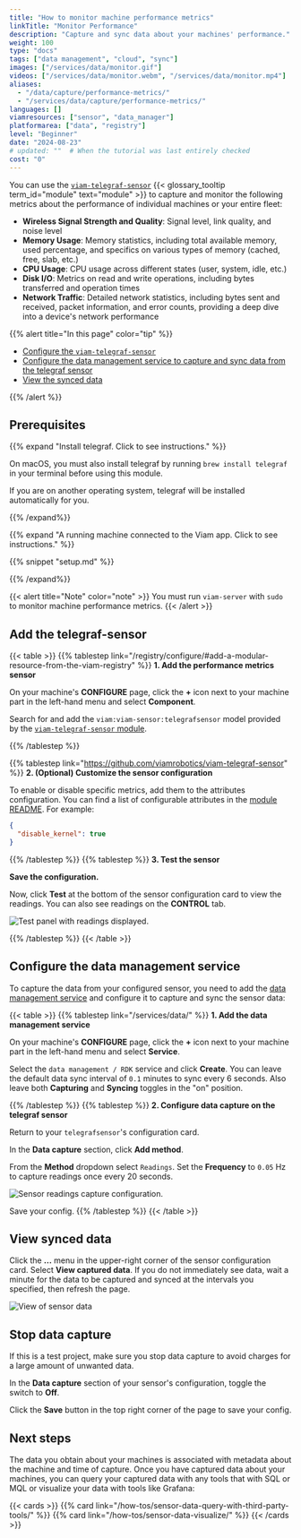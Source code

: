 ```yaml
---
title: "How to monitor machine performance metrics"
linkTitle: "Monitor Performance"
description: "Capture and sync data about your machines' performance."
weight: 100
type: "docs"
tags: ["data management", "cloud", "sync"]
images: ["/services/data/monitor.gif"]
videos: ["/services/data/monitor.webm", "/services/data/monitor.mp4"]
aliases:
  - "/data/capture/performance-metrics/"
  - "/services/data/capture/performance-metrics/"
languages: []
viamresources: ["sensor", "data_manager"]
platformarea: ["data", "registry"]
level: "Beginner"
date: "2024-08-23"
# updated: ""  # When the tutorial was last entirely checked
cost: "0"
---
```


You can use the [`viam-telegraf-sensor`](https://app.viam.com/module/viam/viam-telegraf-sensor) {{< glossary_tooltip term_id="module" text="module" >}} to capture and monitor the following metrics about the performance of individual machines or your entire fleet:

- **Wireless Signal Strength and Quality**: Signal level, link quality, and noise level
- **Memory Usage**: Memory statistics, including total available memory, used percentage, and specifics on various types of memory (cached, free, slab, etc.)
- **CPU Usage**: CPU usage across different states (user, system, idle, etc.)
- **Disk I/O**: Metrics on read and write operations, including bytes transferred and operation times
- **Network Traffic**: Detailed network statistics, including bytes sent and received, packet information, and error counts, providing a deep dive into a device's network performance

{{% alert title="In this page" color="tip" %}}

- [Configure the `viam-telegraf-sensor`](#add-the-telegraf-sensor)
- [Configure the data management service to capture and sync data from the telegraf sensor](#configure-the-data-management-service)
- [View the synced data](#view-synced-data)

{{% /alert %}}

## Prerequisites

{{% expand "Install telegraf. Click to see instructions." %}}

On macOS, you must also install telegraf by running `brew install telegraf` in your terminal before using this module.

If you are on another operating system, telegraf will be installed automatically for you.

{{% /expand%}}

{{% expand "A running machine connected to the Viam app. Click to see instructions." %}}

{{% snippet "setup.md" %}}

{{% /expand%}}

{{< alert title="Note" color="note" >}}
You must run `viam-server` with `sudo` to monitor machine performance metrics.
{{< /alert >}}

## Add the telegraf-sensor

{{< table >}}
{{% tablestep link="/registry/configure/#add-a-modular-resource-from-the-viam-registry" %}}
**1. Add the performance metrics sensor**

On your machine's **CONFIGURE** page, click the **+** icon next to your machine part in the left-hand menu and select **Component**.

Search for and add the `viam:viam-sensor:telegrafsensor` model provided by the [`viam-telegraf-sensor` module](https://app.viam.com/module/viam/viam-telegraf-sensor).

{{% /tablestep %}}

<!-- markdownlint-disable-file MD034 -->

{{% tablestep link="https://github.com/viamrobotics/viam-telegraf-sensor" %}}
**2. (Optional) Customize the sensor configuration**

To enable or disable specific metrics, add them to the attributes configuration.
You can find a list of configurable attributes in the [module README](https://github.com/viamrobotics/viam-telegraf-sensor).
For example:

```json
{
  "disable_kernel": true
}
```

{{% /tablestep %}}
{{% tablestep  %}}
**3. Test the sensor**

**Save the configuration.**

Now, click **Test** at the bottom of the sensor configuration card to view the readings.
You can also see readings on the **CONTROL** tab.

![Test panel with readings displayed.](/how-tos/telegraf-test.png)

{{% /tablestep %}}
{{< /table >}}

## Configure the data management service

To capture the data from your configured sensor, you need to add the [data management service](/services/data/) and configure it to capture and sync the sensor data:

{{< table >}}
{{% tablestep link="/services/data/" %}}
**1. Add the data management service**

On your machine's **CONFIGURE** page, click the **+** icon next to your machine part in the left-hand menu and select **Service**.

Select the `data management / RDK` service and click **Create**.
You can leave the default data sync interval of `0.1` minutes to sync every 6 seconds.
Also leave both **Capturing** and **Syncing** toggles in the "on" position.

{{% /tablestep %}}
{{% tablestep %}}
**2. Configure data capture on the telegraf sensor**

Return to your `telegrafsensor`'s configuration card.

In the **Data capture** section, click **Add method**.

From the **Method** dropdown select `Readings`.
Set the **Frequency** to `0.05` Hz to capture readings once every 20 seconds.

![Sensor readings capture configuration.](/how-tos/capture-readings.png)

Save your config.
{{% /tablestep %}}
{{< /table >}}

## View synced data

Click the **...** menu in the upper-right corner of the sensor configuration card.
Select **View captured data**.
If you do not immediately see data, wait a minute for the data to be captured and synced at the intervals you specified, then refresh the page.

![View of sensor data](/services/data/sensor-data.png)

## Stop data capture

If this is a test project, make sure you stop data capture to avoid charges for a large amount of unwanted data.

In the **Data capture** section of your sensor's configuration, toggle the switch to **Off**.

Click the **Save** button in the top right corner of the page to save your config.

## Next steps

The data you obtain about your machines is associated with metadata about the machine and time of capture.
Once you have captured data about your machines, you can query your captured data with any tools that with SQL or MQL or visualize your data with tools like Grafana:

{{< cards >}}
{{% card link="/how-tos/sensor-data-query-with-third-party-tools/" %}}
{{% card link="/how-tos/sensor-data-visualize/" %}}
{{< /cards >}}
